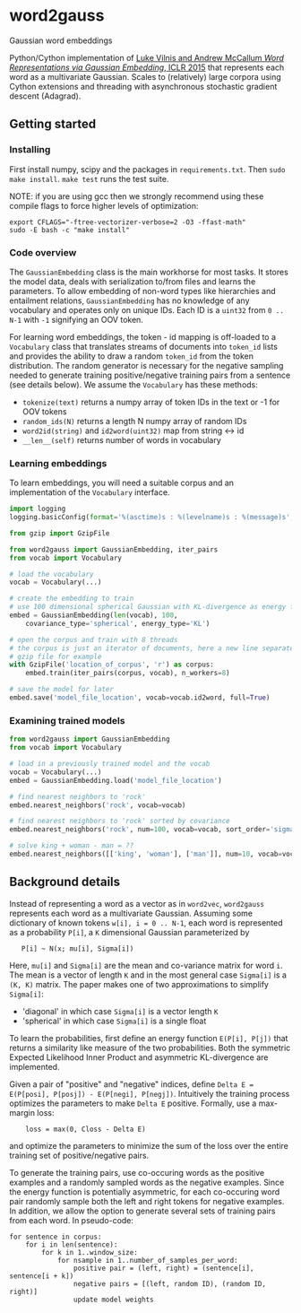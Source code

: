 # word2gauss
Gaussian word embeddings

Python/Cython implementation of [Luke Vilnis and Andrew McCallum
<i>Word Representations via Gaussian Embedding</i>, ICLR 2015](http://arxiv.org/abs/1412.6623)
that represents each word as a multivariate Gaussian.
Scales to (relatively) large corpora using Cython extensions and threading
with asynchronous stochastic gradient descent (Adagrad).

## Getting started

### Installing
First install numpy, scipy and the packages in `requirements.txt`.
Then `sudo make install`.  `make test` runs the test suite.

NOTE: if you are using gcc then we strongly recommend using these compile flags
to force higher levels of optimization:
```
export CFLAGS="-ftree-vectorizer-verbose=2 -O3 -ffast-math"
sudo -E bash -c "make install"
```

### Code overview
The `GaussianEmbedding` class is the main workhorse for most tasks.  It
stores the model data, deals with serialization to/from files and
learns the parameters.  To allow embedding of non-word types like
hierarchies and entailment relations, `GaussianEmbedding` has
no knowledge of any vocabulary and operates only on
unique IDs.  Each ID is a `uint32` from `0 .. N-1` with `-1` signifying
an OOV token.

For learning word embeddings, the token - id mapping is off-loaded to a
`Vocabulary` class that translates streams of documents into `token_id` lists
and provides the ability to draw a random `token_id` from the
token distribution.  The random generator is necessary for the negative
sampling needed to generate training positive/negative training pairs from a
sentence (see details below).  We assume the `Vocabulary` has these methods:

* `tokenize(text)` returns a numpy array of token IDs in the text or -1 for OOV tokens
* `random_ids(N)` returns a length N numpy array of random IDs
* `word2id(string)` and `id2word(uint32)` map from string <-> id
* `__len__(self)` returns number of words in vocabulary


### Learning embeddings

To learn embeddings, you will need a suitable corpus and an implementation
of the `Vocabulary` interface.

```python
import logging
logging.basicConfig(format='%(asctime)s : %(levelname)s : %(message)s', level=logging.INFO)

from gzip import GzipFile

from word2gauss import GaussianEmbedding, iter_pairs
from vocab import Vocabulary

# load the vocabulary
vocab = Vocabulary(...)

# create the embedding to train
# use 100 dimensional spherical Gaussian with KL-divergence as energy function
embed = GaussianEmbedding(len(vocab), 100,
    covariance_type='spherical', energy_type='KL')

# open the corpus and train with 8 threads
# the corpus is just an iterator of documents, here a new line separated
# gzip file for example
with GzipFile('location_of_corpus', 'r') as corpus:
    embed.train(iter_pairs(corpus, vocab), n_workers=8)

# save the model for later
embed.save('model_file_location', vocab=vocab.id2word, full=True)
```

### Examining trained models
```python
from word2gauss import GaussianEmbedding
from vocab import Vocabulary

# load in a previously trained model and the vocab
vocab = Vocabulary(...)
embed = GaussianEmbedding.load('model_file_location')

# find nearest neighbors to 'rock'
embed.nearest_neighbors('rock', vocab=vocab)

# find nearest neighbors to 'rock' sorted by covariance
embed.nearest_neighbors('rock', num=100, vocab=vocab, sort_order='sigma')

# solve king + woman - man = ??
embed.nearest_neighbors([['king', 'woman'], ['man']], num=10, vocab=vocab)
```


## Background details
Instead of representing a word as a vector as in `word2vec`, `word2gauss`
represents each word as a multivariate Gaussian.  Assuming some dictionary
of known tokens `w[i], i = 0 .. N-1`, each word is represented as
a probability `P[i]`, a `K` dimensional Gaussian parameterized by
```
   P[i] ~ N(x; mu[i], Sigma[i])
```
Here, `mu[i]` and `Sigma[i]` are the mean and co-variance matrix
for word `i`.  The mean is a vector of length `K` and in the most general
case `Sigma[i]` is a `(K, K)` matrix.  The paper makes one of two
approximations to simplify `Sigma[i]`:

* 'diagonal' in which case `Sigma[i]` is a vector length `K`
* 'spherical' in which case `Sigma[i]` is a single float

To learn the probabilities, first define an energy function
`E(P[i], P[j])` that returns a similarity like measure of the two
probabilities.  Both the symmetric Expected Likelihood Inner Product
and asymmetric KL-divergence are implemented.

Given a pair of "positive" and "negative" indices,
define `Delta E = E(P[posi], P[posj]) - E(P[negi], P[negj])`.
Intuitively the training process optimizes the parameters
to make `Delta E` positive.  Formally, use a max-margin loss:
```
    loss = max(0, Closs - Delta E)
```
and optimize the parameters to minimize the sum of the loss over
the entire training set of positive/negative pairs.

To generate the training pairs, use co-occuring words as the positive
examples and a randomly sampled words as the negative examples.
Since the energy function is potentially asymmetric, for each co-occuring
word pair randomly sample both the left and right tokens for negative
examples.  In addition, we allow the option to generate several
sets of training pairs from each word.
In pseudo-code:
```
for sentence in corpus:
    for i in len(sentence):
        for k in 1..window_size:
            for nsample in 1..number_of_samples_per_word:
                positive pair = (left, right) = (sentence[i], sentence[i + k])
                negative pairs = [(left, random ID), (random ID, right)]
                update model weights
```

